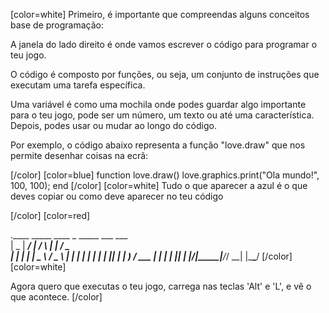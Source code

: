 [color=white]
Primeiro, é importante que compreendas alguns conceitos base de 
programação:

A janela do lado direito é onde vamos escrever o código para programar 
o teu jogo.

O código é composto por funções, ou seja, um conjunto de instruções que 
executam uma tarefa específica.

Uma variável é como uma mochila onde podes guardar algo importante para
o teu jogo, pode ser um número, um texto ou até uma característica. 
Depois, podes usar ou mudar ao longo do código.

Por exemplo, o código abaixo representa a  função "love.draw" que nos 
permite desenhar coisas na ecrã:

[/color] [color=blue]
function love.draw()
    love.graphics.print("Ola mundo!", 100, 100);
end
[/color] [color=white]
Tudo o que aparecer a azul é o que deves copiar ou como deve aparecer 
no teu código

[/color] [color=red]

.____  _____ ____    _    _____ ___ ___  
|  _ \| ____/ ___|  / \  |  ___|_ _/ _ \
| | | |  _| \___ \ / _ \ | |_   | | | | |
| |_| | |___ ___) / ___ \|  _|  | | |_| |
|____/|_____|____/_/   \_\_|   |___\___/
[/color] [color=white]

Agora quero que executas o teu jogo, carrega nas teclas 'Alt' e 'L', 
e vê o que acontece.
[/color]

